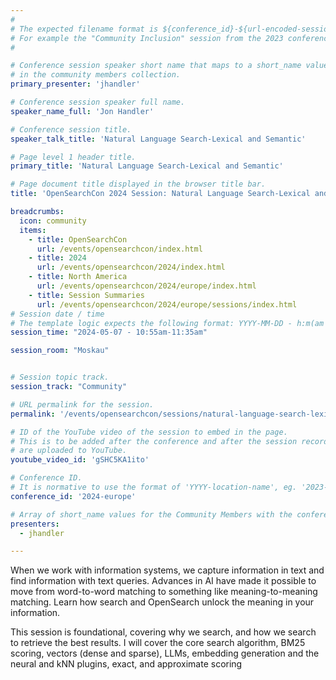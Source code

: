```yaml
---
#
# The expected filename format is ${conference_id}-${url-encoded-session-title}.md
# For example the "Community Inclusion" session from the 2023 conference in North America the title is "2023-north-america-community-inclusion.html"
#

# Conference session speaker short name that maps to a short_name value
# in the community members collection.
primary_presenter: 'jhandler'

# Conference session speaker full name.
speaker_name_full: 'Jon Handler'

# Conference session title.
speaker_talk_title: 'Natural Language Search-Lexical and Semantic'

# Page level 1 header title.
primary_title: 'Natural Language Search-Lexical and Semantic'

# Page document title displayed in the browser title bar.
title: 'OpenSearchCon 2024 Session: Natural Language Search-Lexical and Semantic'

breadcrumbs:
  icon: community
  items:
    - title: OpenSearchCon
      url: /events/opensearchcon/index.html
    - title: 2024
      url: /events/opensearchcon/2024/index.html
    - title: North America
      url: /events/opensearchcon/2024/europe/index.html
    - title: Session Summaries
      url: /events/opensearchcon/2024/europe/sessions/index.html
# Session date / time
# The template logic expects the following format: YYYY-MM-DD - h:m(am|pm)-(h:m(am|pm))
session_time: "2024-05-07 - 10:55am-11:35am"

session_room: "Moskau"


# Session topic track.
session_track: "Community"

# URL permalink for the session.
permalink: '/events/opensearchcon/sessions/natural-language-search-lexical-and-semantic.html'

# ID of the YouTube video of the session to embed in the page.
# This is to be added after the conference and after the session recordings
# are uploaded to YouTube.
youtube_video_id: 'gSHC5KA1ito'

# Conference ID.
# It is normative to use the format of 'YYYY-location-name', eg. '2023-north-america'.
conference_id: '2024-europe'

# Array of short_name values for the Community Members with the conference_speaker persona whom are presenting the session. This includes the primary_speaker indicated above and any other presenters (if any).
presenters:
  - jhandler

---
```

When we work with information systems, we capture information in text and find information with text queries. Advances in AI have made it possible to move from word-to-word matching to something like meaning-to-meaning matching. Learn how search and OpenSearch unlock the meaning in your information.

This session is foundational, covering why we search, and how we search to retrieve the best results. I will cover the core search algorithm, BM25 scoring, vectors (dense and sparse), LLMs, embedding generation and the neural and kNN plugins, exact, and approximate scoring